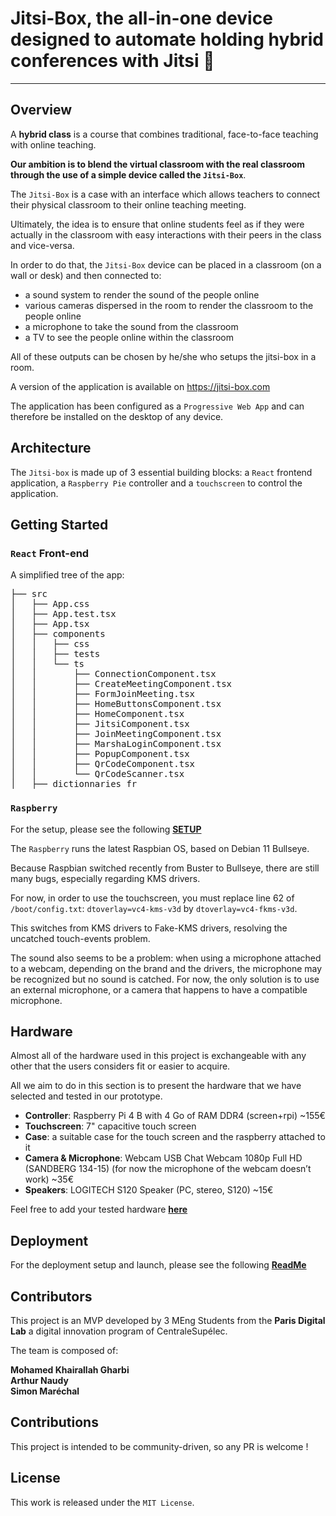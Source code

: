 
# Jitsi-Box, the all-in-one device designed to automate holding hybrid conferences with Jitsi 🎥 

****

## Overview

A **hybrid class** is a course that combines traditional, face-to-face teaching with online teaching. 

**Our ambition is to blend the virtual classroom with the real classroom through the use of a simple device called the `Jitsi-Box`**.

The `Jitsi-Box` is a case with an interface which allows teachers to connect their physical classroom to their online teaching meeting. 

Ultimately, the idea is to ensure that online students feel as if they were actually in the classroom with easy interactions with their peers in the class and vice-versa.

In order to do that, the `Jitsi-Box` device can be placed in a classroom (on a wall or desk) and then connected to:

- a sound system to render the sound of the people online
- various cameras dispersed in the room to render the classroom to the people online
- a microphone to take the sound from the classroom
- a TV to see the people online within the classroom

All of these outputs can be chosen by he/she who setups the jitsi-box in a room.

A version of the application is available on https://jitsi-box.com

The application has been configured as a `Progressive Web App` and can therefore be installed on the desktop of any device.

## Architecture

The `Jitsi-box` is made up of 3 essential building blocks: a `React` frontend application, a `Raspberry Pie` controller and a `touchscreen` to control the application.


## Getting Started

### `React` Front-end

A simplified tree of the app:

<pre>
├── src
│   ├── App.css
│   ├── App.test.tsx
│   ├── App.tsx
│   ├── components
│   │   ├── css
│   │   ├── tests
│   │   └── ts
│   │       ├── ConnectionComponent.tsx
│   │       ├── CreateMeetingComponent.tsx
│   │       ├── FormJoinMeeting.tsx
│   │       ├── HomeButtonsComponent.tsx
│   │       ├── HomeComponent.tsx
│   │       ├── JitsiComponent.tsx
│   │       ├── JoinMeetingComponent.tsx
│   │       ├── MarshaLoginComponent.tsx
│   │       ├── PopupComponent.tsx
│   │       ├── QrCodeComponent.tsx
│   │       └── QrCodeScanner.tsx
│   ├── dictionnaries_fr
</pre>

### `Raspberry`

For the setup, please see the following **[SETUP](./SETUP.md)**

The `Raspberry` runs the latest Raspbian OS, based on Debian 11 Bullseye. 

Because Raspbian switched recently from Buster to Bullseye, there are still many bugs, especially regarding KMS drivers.

For now, in order to use the touchscreen, you must replace line 62 of `/boot/config.txt`: `dtoverlay=vc4-kms-v3d` by `dtoverlay=vc4-fkms-v3d`.

This switches from KMS drivers to Fake-KMS drivers, resolving the uncatched touch-events problem.

The sound also seems to be a problem: when using a microphone attached to a webcam, depending on the brand and the drivers, the microphone may be recognized but no sound is catched. For now, the only solution is to use an external microphone, or a camera that happens to have a compatible microphone.

## Hardware

Almost all of the hardware used in this project is exchangeable with any other that the users considers fit or easier to acquire.

All we aim to do in this section is to present the hardware that we have selected and tested in our prototype.

- **Controller**: Raspberry Pi 4 B with 4 Go of RAM DDR4 (screen+rpi) ~155€
- **Touchscreen**: 7" capacitive touch screen
- **Case**: a suitable case for the touch screen and the raspberry attached to it
- **Camera & Microphone**: Webcam USB Chat Webcam 1080p Full HD (SANDBERG 134-15) (for now the microphone of the webcam doesn’t work) ~35€
- **Speakers**: LOGITECH S120 Speaker (PC, stereo, S120)  ~15€

Feel free to add your tested hardware **[here](./Hardware_tested.md)**


## Deployment

For the deployment setup and launch, please see the following **[ReadMe](./staging/ReadMe.md)**

## Contributors

This project is an MVP developed by 3 MEng Students from the **Paris Digital Lab** a digital innovation program of CentraleSupélec.

The team is composed of:

**Mohamed Khairallah Gharbi \
Arthur Naudy \
Simon Maréchal**

## Contributions

This project is intended to be community-driven, so any PR is welcome !

## License

This work is released under the `MIT License`.
